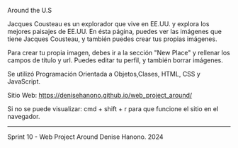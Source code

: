 Around the U.S

Jacques Cousteau es un explorador que vive en EE.UU. y explora los mejores paisajes de EE.UU.
En ésta página, puedes ver las imágenes que tiene Jacques Cousteau, y también puedes crear tus propias imágenes.

Para crear tu propia imagen, debes ir a la sección "New Place" y rellenar los campos de título y url.
Puedes editar tu perfil, y también borrar imágenes. 

Se utilizó Programación Orientada a Objetos,Clases, HTML, CSS y JavaScript.

Sitio Web:  https://denisehanono.github.io/web_project_around/ 

Si no se puede visualizar: 
cmd + shift + r para que funcione el sitio en el navegador.
_____________

Sprint 10 - Web Project Around
Denise Hanono. 2024